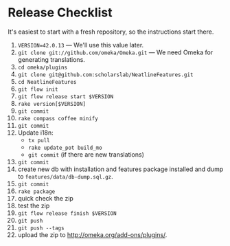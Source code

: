 
# Release Checklist

It's easiest to start with a fresh repository, so the instructions start there.

1. `VERSION=42.0.13` — We'll use this value later.
1. `git clone git://github.com/omeka/Omeka.git` — We need Omeka for generating
  translations.
1. `cd omeka/plugins`
1. `git clone git@github.com:scholarslab/NeatlineFeatures.git`
1. `cd NeatlineFeatures`
1. `git flow init`
1. `git flow release start $VERSION`
1. `rake version[$VERSION]`
1. `git commit`
1. `rake compass coffee minify`
1. `git commit`
1. Update i18n:
   * `tx pull`
   * `rake update_pot build_mo`
   * `git commit` (if there are new translations)
1. `git commit`
1. create new db with installation and features package installed and dump to
  `features/data/db-dump.sql.gz`.
1. `git commit`
1. `rake package`
1. quick check the zip
1. test the zip
1. `git flow release finish $VERSION`
1. `git push`
1. `git push --tags`
1. upload the zip to http://omeka.org/add-ons/plugins/.

